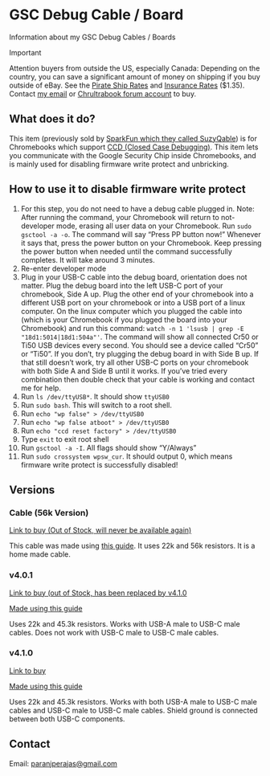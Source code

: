 # GSC Debug Cable / Board
Information about my GSC Debug Cables / Boards


> [!IMPORTANT]  
> Attention buyers from outside the US, especially Canada: Depending on the country, you can save a significant amount of money on shipping if you buy outside of eBay. See the [Pirate Ship Rates](https://www.pirateship.com/simple-export-rate) and [Insurance Rates](https://support.pirateship.com/en/articles/1068431-does-pirate-ship-offer-insurance#h_7256b8b35d) ($1.35). Contact [my email](mailto:paranjperajas@gmail.com) or [Chrultrabook forum account](https://forum.chrultrabook.com/u/chocolateloverraj/activity) to buy.

## What does it do?
This item (previously sold by [SparkFun which they called SuzyQable](https://web.archive.org/web/20231028183709/https://www.sparkfun.com/products/retired/14746)) is for Chromebooks which support [CCD (Closed Case Debugging)](https://web.archive.org/web/20231028184033/https://chromium.googlesource.com/chromiumos/third_party/hdctools/+/HEAD/docs/ccd.md). This item lets you communicate with the Google Security Chip inside Chromebooks, and is mainly used for disabling firmware write protect and unbricking.

## How to use it to disable firmware write protect
1. For this step, you do not need to have a debug cable plugged in. Note: After running the command, your Chromebook will return to not-developer mode, erasing all user data on your Chromebook. Run `sudo gsctool -a -o`. The command will say “Press PP button now!” Whenever it says that, press the power button on your Chromebook. Keep pressing the power button when needed until the command successfully completes. It will take around 3 minutes.
2. Re-enter developer mode
3. Plug in your USB-C cable into the debug board, orientation does not matter. Plug the debug board into the left USB-C port of your chromebook, Side A up. Plug the other end of your chromebook into a different USB port on your chromebook or into a USB port of a linux computer. On the linux computer which you plugged the cable into (which is your Chromebook if you plugged the board into your Chromebook) and run this command: `watch -n 1 'lsusb | grep -E "18d1:5014|18d1:504a"'`. The command will show all connected Cr50 or Ti50 USB devices every second. You should see a device called “Cr50” or “Ti50”. If you don’t, try plugging the debug board in with Side B up. If that still doesn’t work, try all other USB-C ports on your chromebook with both Side A and Side B until it works. If you’ve tried every combination then double check that your cable is working and contact me for help.
4. Run `ls /dev/ttyUSB*`. It should show `ttyUSB0`
5. Run `sudo bash`. This will switch to a root shell.
6. Run `echo "wp false" > /dev/ttyUSB0`
7. Run `echo "wp false atboot" > /dev/ttyUSB0`
8. Run `echo "ccd reset factory" > /dev/ttyUSB0` 
9. Type `exit` to exit root shell
10. Run `gsctool -a -I`. All flags should show “Y/Always”
11. Run `sudo crossystem wpsw_cur`. It should output 0, which means firmware write protect is successfully disabled!

## Versions
### Cable (56k Version)
[Link to buy (Out of Stock, will never be available again)](https://www.ebay.com/itm/334996831342)

This cable was made using [this guide](https://web.archive.org/web/20231028184553/https://chromium.googlesource.com/chromiumos/third_party/hdctools/+/474419984dd023a4c8a51381991b3a8c7a20772c/docs/ccd.md#SuzyQ-SuzyQable). It uses 22k and 56k resistors. It is a home made cable.

### v4.0.1
[Link to buy (out of Stock, has been replaced by v4.1.0](https://www.ebay.com/itm/335088802284)

[Made using this guide](https://web.archive.org/web/20231028184033/https://chromium.googlesource.com/chromiumos/third_party/hdctools/+/HEAD/docs/ccd.md#SuzyQ-SuzyQable)

Uses 22k and 45.3k resistors. Works with USB-A male to USB-C male cables. Does not work with USB-C male to USB-C male cables.

### v4.1.0
[Link to buy](https://www.ebay.com/itm/335285265136)

[Made using this guide](https://web.archive.org/web/20231028184033/https://chromium.googlesource.com/chromiumos/third_party/hdctools/+/HEAD/docs/ccd.md#SuzyQ-SuzyQable)

Uses 22k and 45.3k resistors. Works with both USB-A male to USB-C male cables and USB-C male to USB-C male cables. Shield ground is connected between both USB-C components.

## Contact
Email: paranjperajas@gmail.com
